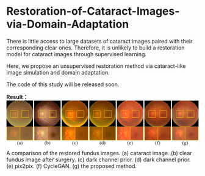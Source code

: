 # Restoration-of-Cataract-Images-via-Domain-Adaptation
There is little access to large datasets of cataract images paired with their corresponding clear ones. Therefore, it is unlikely to build a restoration model for cataract images through supervised learning.

Here, we propose an unsupervised restoration method via cataract-like image simulation and domain adaptation.

The code of this study will be released soon.

**Result：**
![Output](Images/Output.png)
A comparison of the restored fundus images. (a) cataract image. (b) clear fundus image after surgery. (c) dark channel prior. (d) dark channel prior. (e) pix2pix. (f) CycleGAN. (g) the proposed method.

